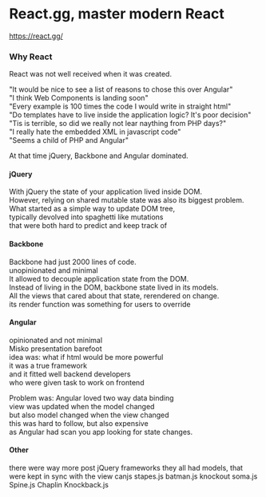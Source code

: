 React.gg, master modern React
=============================
https://react.gg/

### Why React
React was not well received when it was created.

"It would be nice to see a list of reasons to chose this over Angular"  
"I think Web Components is landing soon"  
"Every example is 100 times the code I would write in straight html"  
"Do templates have to live inside the application logic? It's poor decision"  
"Tis is terrible, so did we really not lear naything from PHP days?"  
"I really hate the embedded XML in javascript code"  
"Seems a child of PHP and Angular"

At that time jQuery, Backbone and Angular dominated.

#### jQuery
With jQuery the state of your application lived inside DOM.  
However, relying on shared mutable state was also its biggest problem.  
What started as a simple way to update DOM tree,  
typically devolved into spaghetti like mutations  
that were both hard to predict and keep track of

#### Backbone
Backbone had just 2000 lines of code.  
unopinionated and minimal  
It allowed to decouple application state from the DOM.  
Instead of living in the DOM, backbone state lived in its models.  
All the views that cared about that state, rerendered on change.  
its render function was something for users to override

#### Angular
opinionated and not minimal  
Misko presentation barefoot  
idea was: what if html would be more powerful  
it was a true framework  
and it fitted well backend developers  
who were given task to work on frontend

Problem was: Angular loved two way data binding  
view was updated when the model changed  
but also model changed when the view changed  
this was hard to follow, but also expensive  
as Angular had scan you app looking for state changes.

#### Other
there were way more post jQuery frameworks
they all had models, that were kept in sync with the view
canjs
stapes.js
batman.js
knockout
soma.js
Spine.js
Chaplin
Knockback.js
